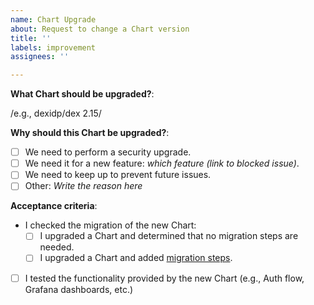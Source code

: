 ```yaml
---
name: Chart Upgrade
about: Request to change a Chart version
title: ''
labels: improvement
assignees: ''

---
```


**What Chart should be upgraded?**:

/e.g., dexidp/dex 2.15/

**Why should this Chart be upgraded?**:

- [ ] We need to perform a security upgrade.
- [ ] We need it for a new feature: *which feature (link to blocked issue)*.
- [ ] We need to keep up to prevent future issues.
- [ ] Other: *Write the reason here*

**Acceptance criteria**:

- I checked the migration of the new Chart:
  - [ ] I upgraded a Chart and determined that no migration steps are needed.
  - [ ] I upgraded a Chart and added [migration steps](https://github.com/elastisys/compliantkubernetes-apps/blob/main/migration).
- [ ] I tested the functionality provided by the new Chart (e.g., Auth flow, Grafana dashboards, etc.)
